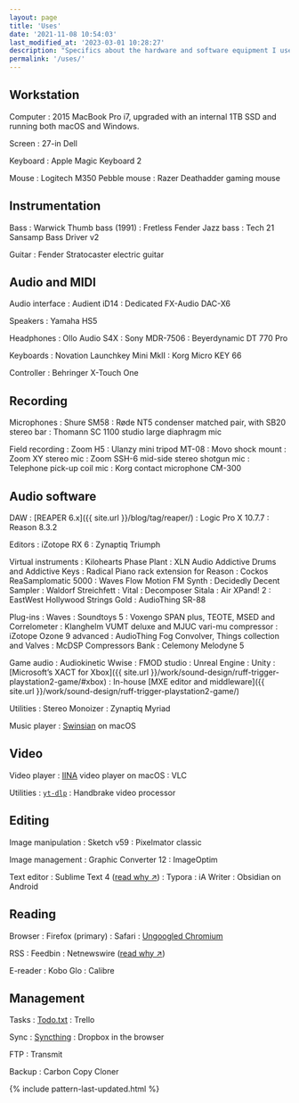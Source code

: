 ```yaml
---
layout: page
title: 'Uses'
date: '2021-11-08 10:54:03'
last_modified_at: '2023-03-01 10:28:27'
description: "Specifics about the hardware and software equipment I use. The page is part of the uses.tech project."
permalink: '/uses/'
---
```

## Workstation

Computer
: 2015 MacBook Pro i7, upgraded with an internal 1TB SSD and running both macOS and Windows.

Screen
: 27-in Dell

Keyboard
: Apple Magic Keyboard 2

Mouse
: Logitech M350 Pebble mouse
: Razer Deathadder gaming mouse

## Instrumentation

Bass
: Warwick Thumb bass (1991)
: Fretless Fender Jazz bass
: Tech 21 Sansamp Bass Driver v2

Guitar
: Fender Stratocaster electric guitar

## Audio and MIDI

Audio interface
: Audient iD14
: Dedicated FX-Audio DAC-X6

Speakers
: Yamaha HS5

Headphones
: Ollo Audio S4X
: Sony MDR-7506
: Beyerdynamic DT 770 Pro

Keyboards
: Novation Launchkey Mini MkII
: Korg Micro KEY 66

Controller
: Behringer X-Touch One

## Recording

Microphones
: Shure SM58
: Røde NT5 condenser matched pair, with SB20 stereo bar
: Thomann SC 1100 studio large diaphragm mic

Field recording
: Zoom H5
: Ulanzy mini tripod MT-08
: Movo shock mount
: Zoom XY stereo mic
: Zoom SSH-6 mid-side stereo shotgun mic
: Telephone pick-up coil mic
: Korg contact microphone CM-300

## Audio software

DAW
: [REAPER 6.x]({{ site.url }}/blog/tag/reaper/)
: Logic Pro X 10.7.7
: Reason 8.3.2

Editors
: iZotope RX 6
: Zynaptiq Triumph

Virtual instruments
: Kilohearts Phase Plant
: XLN Audio Addictive Drums and Addictive Keys
: Radical Piano rack extension for Reason
: Cockos ReaSamplomatic 5000
: Waves Flow Motion FM Synth
: Decidedly Decent Sampler
: Waldorf Streichfett
: Vital
: Decomposer Sitala
: Air XPand! 2
: EastWest Hollywood Strings Gold
: AudioThing SR-88

Plug-ins
: Waves
: Soundtoys 5
: Voxengo SPAN plus, TEOTE, MSED and Correlometer
: Klanghelm VUMT deluxe and MJUC vari-mu compressor
: iZotope Ozone 9 advanced
: AudioThing Fog Convolver, Things collection and Valves
: McDSP Compressors Bank
: Celemony Melodyne 5

Game audio
: Audiokinetic Wwise
: FMOD studio
: Unreal Engine
: Unity
: [Microsoft’s XACT for Xbox]({{ site.url }}/work/sound-design/ruff-trigger-playstation2-game/#xbox)
: In-house [MXE editor and middleware]({{ site.url }}/work/sound-design/ruff-trigger-playstation2-game/)

Utilities
: Stereo Monoizer
: Zynaptiq Myriad

Music player
: [Swinsian](http://www.swinsian.com) on macOS

## Video

Video player
: [IINA](https://iina.io/) video player on macOS
: VLC

Utilities
: [`yt-dlp`](https://github.com/yt-dlp/yt-dlp)
: Handbrake video processor

## Editing

Image manipulation
: Sketch v59
: Pixelmator classic

Image management
: Graphic Converter 12
: ImageOptim

Text editor
: Sublime Text 4 ([read why ↗](https://tonsky.me/blog/sublime/))
: Typora
: iA Writer
: Obsidian on Android

## Reading

Browser
: Firefox (primary)
: Safari
: [Ungoogled Chromium](https://simonesilvestroni.com/blog/ungoogled-chromium/)

RSS
: Feedbin
: Netnewswire ([read why ↗](https://inessential.com/2023/02/20/on_not_taking_money_for_netnewswire))

E-reader
: Kobo Glo
: Calibre

## Management

Tasks
: [Todo.txt](https://github.com/todotxt)
: Trello

Sync
: [Syncthing](https://syncthing.net/)
: Dropbox in the browser

FTP
: Transmit

Backup
: Carbon Copy Cloner

{% include pattern-last-updated.html %}